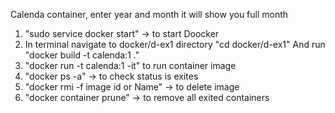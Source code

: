  Calenda container, enter year and month it will show you full month
 
 1. "sudo service docker start" -> to start Doocker
 2. In terminal navigate to docker/d-ex1 directory "cd docker/d-ex1" And run "docker build -t calenda:1 ."
 3. "docker run -t calenda:1 -it" to run container image
 4. "docker ps -a" -> to check status is exites
 5. "docker rmi -f image id or Name" -> to delete image
 6. "docker container prune" -> to remove all exited containers